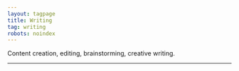 ```yaml
---
layout: tagpage
title: Writing
tag: writing
robots: noindex
---
```


Content creation, editing, brainstorming, creative writing.

---
